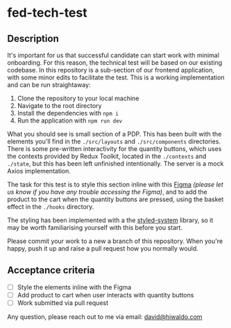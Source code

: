 # fed-tech-test

## Description

It's important for us that successful candidate can start work with minimal onboarding. For this reason, the technical test will be based on our existing codebase. In this repository is a sub-section of our frontend application, with some minor edits to facilitate the test. This is a working implementation and can be run straightaway:

1. Clone the repository to your local machine
2. Navigate to the root directory
3. Install the dependencies with `npm i`
4. Run the application with `npm run dev`

What you should see is small section of a PDP. This has been built with the elements you'll find in the `./src/layouts` and `./src/components` directories. There is some pre-written interactivity for the quantity buttons, which uses the contexts provided by Redux Toolkit, located in the `./contexts` and `./state`, but this has been left unfinished intentionally. The server is a mock Axios implementation.

The task for this test is to style this section inline with this [Figma](https://www.figma.com/file/9KMh7XAIvgYuYfodam1jFy/Technical-Test?type=design&node-id=2%3A253&mode=design&t=xtFxGYtJLurJfV6G-1) *(please let us know if you have any trouble accessing the Figma)*, and to add the product to the cart when the quantity buttons are pressed, using the basket effect in the `./hooks` directory.

The styling has been implemented with a the [styled-system](https://www.npmjs.com/package/styled-system) library, so it may be worth familiarising yourself with this before you start.

Please commit your work to a new a branch of this repository. When you're happy, push it up and raise a pull request how you normally would.

## Acceptance criteria

- [ ] Style the elements inline with the Figma
- [ ] Add product to cart when user interacts with quantity buttons
- [ ] Work submitted via pull request

Any question, please reach out to me via email: david@hiwaldo.com
